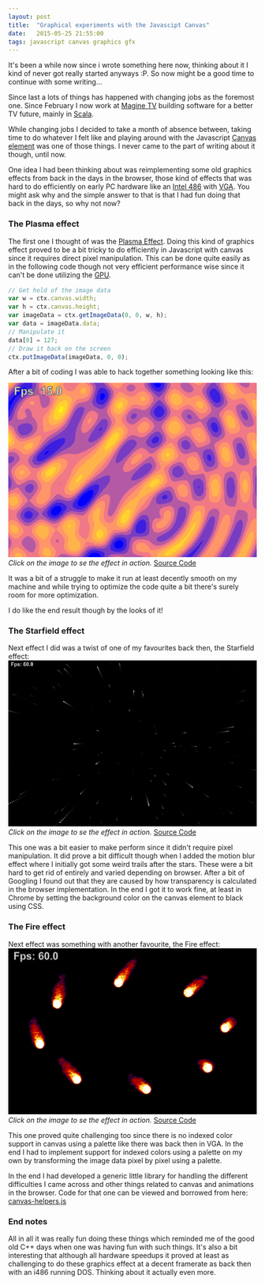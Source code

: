 ```yaml
---
layout: post
title:  "Graphical experiments with the Javascipt Canvas"
date:   2015-05-25 21:55:00
tags: javascript canvas graphics gfx
---
```

It's been a while now since i wrote something here now,
thinking about it I kind of never got really started anyways :P.
So now might be a good time to continue with some writing...

Since last a lots of things has happened with changing jobs as the foremost one.
Since February I now work at [Magine TV](https://magine.com/) building software for a better TV future,
mainly in [Scala](http://www.scala-lang.org/).

While changing jobs I decided to take a month of absence between, taking time to do whatever I felt like
and playing around with the Javascript [Canvas element](http://en.wikipedia.org/wiki/Canvas_element) was
one of those things. I never came to the part of writing about it though, until now.

One idea I had been thinking about was reimplementing some old graphics effects from back in the days
in the browser, those kind of effects that was hard to do efficiently on early PC hardware like an
[Intel 486](http://sv.wikipedia.org/wiki/Intel_80486) with [VGA](http://sv.wikipedia.org/wiki/Video_Graphics_Array).
You might ask why and the simple answer to that is that I had fun doing that back in the days, so why not now?

### The Plasma effect

The first one I thought of was the [Plasma Effect](http://en.wikipedia.org/wiki/Plasma_effect).
Doing this kind of graphics effect proved to be a bit tricky to do efficiently in Javascript with canvas
since it requires direct pixel manipulation. This can be done quite easily as in the following code though not
very efficient performance wise since it can't be done utilizing the [GPU](https://en.wikipedia.org/wiki/Graphics_processing_unit).

```javascript
// Get hold of the image data
var w = ctx.canvas.width;
var h = ctx.canvas.height;
var imageData = ctx.getImageData(0, 0, w, h);
var data = imageData.data;
// Manipulate it
data[0] = 127;
// Draw it back on the screen
ctx.putImageData(imageData, 0, 0);
```

After a bit of coding I was able to hack together something looking like this:

[![Plasma Effect](/assets/canvas_plasma.png)](https://rawgit.com/bwestlin/canvas-experiments/master/plasma.html)
*Click on the image to se the effect in action.*
[Source Code](https://github.com/bwestlin/canvas-experiments/blob/master/js/effects/plasma.js)

It was a bit of a struggle to make it run at least decently smooth on my machine and while trying to optimize
the code quite a bit there's surely room for more optimization.

I do like the end result though by the looks of it!

### The Starfield effect

Next effect I did was a twist of one of my favourites back then, the Starfield effect:
[![Starfield Effect](/assets/canvas_starfield.png)](https://rawgit.com/bwestlin/canvas-experiments/master/stars.html)
*Click on the image to se the effect in action.*
[Source Code](https://github.com/bwestlin/canvas-experiments/blob/master/js/effects/stars.js)

This one was a bit easier to make perform since it didn't require pixel manipulation. It did prove a bit difficult
though when I added the motion blur effect where I initially got some weird trails after the stars.
These were a bit hard to get rid of entirely and varied depending on browser. After a bit of Googling
I found out that they are caused by how transparency is calculated in the browser implementation.
In the end I got it to work fine, at least in Chrome by setting the
background color on the canvas element to black using CSS.

### The Fire effect

Next effect was something with another favourite, the Fire effect:
[![Fire Effect](/assets/canvas_fire.png)](https://rawgit.com/bwestlin/canvas-experiments/master/fire.html)
*Click on the image to se the effect in action.*
[Source Code](https://github.com/bwestlin/canvas-experiments/blob/master/js/effects/fire.js)

This one proved quite challenging too since there is no indexed color support in canvas using a palette
like there was back then in VGA.
In the end I had to implement support for indexed colors using a palette on my own by transforming the image
data pixel by pixel using a palette.

In the end I had developed a generic little library for handling the different difficulties I came across and
other things related to canvas and animations in the browser.
Code for that one can be viewed and borrowed from here: [canvas-helpers.js](https://github.com/bwestlin/canvas-experiments/blob/master/js/canvas-helpers.js)

### End notes

All in all it was really fun doing these things which reminded me of the good old C++ days when one was having fun with
such things.
It's also a bit interesting that although all hardware speedups it proved at least as challenging to do these
graphics effect at a decent framerate as back then with an i486 running DOS.
Thinking about it actually even more.
